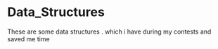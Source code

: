 # Data_Structures
These are some data structures .
which i have during my contests and saved me time 
